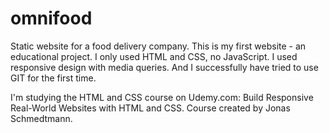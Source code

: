 # omnifood

Static website for a food delivery company. This is my first website - an educational project.  I only used HTML and CSS, no JavaScript. I used responsive design with media queries. And I successfully have tried to use GIT for the first time.

I'm studying the HTML and CSS course on Udemy.com: Build Responsive Real-World Websites with HTML and CSS. Course created by Jonas Schmedtmann.

